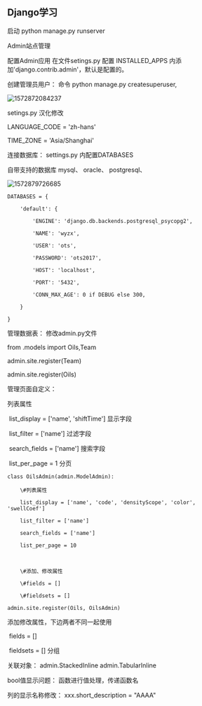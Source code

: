 ## Django学习



启动 python manage.py runserver



Admin站点管理

配置Admin应用 在文件setings.py 配置 INSTALLED_APPS 内添加'django.contrib.admin'，默认是配置的。

创建管理员用户： 命令 python manage.py createsuperuser,

![1572872084237](C:\Users\Administrator\AppData\Roaming\Typora\typora-user-images\1572872084237.png)



setings.py 汉化修改

LANGUAGE_CODE = 'zh-hans'

TIME_ZONE = 'Asia/Shanghai'

连接数据库： settings.py  内配置DATABASES

自带支持的数据库 mysql、 oracle、 postgresql、

![1572879726685](C:\Users\Administrator\AppData\Roaming\Typora\typora-user-images\1572879726685.png)

```
DATABASES = {

​    'default': {

​        'ENGINE': 'django.db.backends.postgresql_psycopg2',

​        'NAME': 'wyzx',

​        'USER': 'ots',

​        'PASSWORD': 'ots2017',

​        'HOST': 'localhost',

​        'PORT': '5432',

​        'CONN_MAX_AGE': 0 if DEBUG else 300,

​    }

}
```

管理数据表：   修改admin.py文件

from .models import Oils,Team

admin.site.register(Team)

admin.site.register(Oils)



管理页面自定义：

列表属性

​    list_display = ['name', 'shiftTime']  显示字段

​    list_filter = ['name'] 过滤字段

​    search_fields = ['name'] 搜索字段

​    list_per_page = 1 分页

```
class OilsAdmin(admin.ModelAdmin):

​    \#列表属性

​    list_display = ['name', 'code', 'densityScope', 'color', 'swellCoef']

​    list_filter = ['name']

​    search_fields = ['name']

​    list_per_page = 10



​    \#添加、修改属性

​    \#fields = []

​    \#fieldsets = []

admin.site.register(Oils, OilsAdmin)
```



添加修改属性，下边两者不同一起使用

​    fields = []  

​    fieldsets = []  分组



关联对象：   admin.StackedInline     admin.TabularInline



bool值显示问题： 函数进行值处理，传递函数名

列的显示名称修改： xxx.short_description = "AAAA"